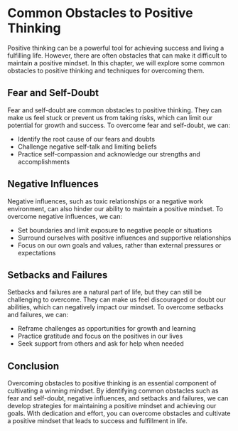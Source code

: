 Common Obstacles to Positive Thinking
===========================================================================================

Positive thinking can be a powerful tool for achieving success and living a fulfilling life. However, there are often obstacles that can make it difficult to maintain a positive mindset. In this chapter, we will explore some common obstacles to positive thinking and techniques for overcoming them.

Fear and Self-Doubt
-------------------

Fear and self-doubt are common obstacles to positive thinking. They can make us feel stuck or prevent us from taking risks, which can limit our potential for growth and success. To overcome fear and self-doubt, we can:

* Identify the root cause of our fears and doubts
* Challenge negative self-talk and limiting beliefs
* Practice self-compassion and acknowledge our strengths and accomplishments

Negative Influences
-------------------

Negative influences, such as toxic relationships or a negative work environment, can also hinder our ability to maintain a positive mindset. To overcome negative influences, we can:

* Set boundaries and limit exposure to negative people or situations
* Surround ourselves with positive influences and supportive relationships
* Focus on our own goals and values, rather than external pressures or expectations

Setbacks and Failures
---------------------

Setbacks and failures are a natural part of life, but they can still be challenging to overcome. They can make us feel discouraged or doubt our abilities, which can negatively impact our mindset. To overcome setbacks and failures, we can:

* Reframe challenges as opportunities for growth and learning
* Practice gratitude and focus on the positives in our lives
* Seek support from others and ask for help when needed

Conclusion
----------

Overcoming obstacles to positive thinking is an essential component of cultivating a winning mindset. By identifying common obstacles such as fear and self-doubt, negative influences, and setbacks and failures, we can develop strategies for maintaining a positive mindset and achieving our goals. With dedication and effort, you can overcome obstacles and cultivate a positive mindset that leads to success and fulfillment in life.
